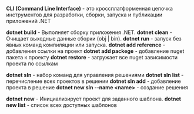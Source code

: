 **CLI (Command Line Interface)** - это кроссплатформенная цепочка инструментов для разработки, сборки, запуска и публикации приложений .NET

**dotnet build** - Выполняет сборку приложения .NET.
**dotnet clean** - Очищает выходные данные сборки (obj | bin).
**dotnet run** - запуск без явных команд компиляции или запуска.
**dotnet add reference** - добавления ссылки на проект 
**dotnet add packege** - добавление nuget пакета к проекту
**dotnet restore** - загружает все nuget зависимости проекта по ссылкам

**dotnet sln** - набор команд для управления решениями
**dotnet sln list** - перечисление всех проектов в решении
**dotnet sln add** - добавление проекта в решение
**dotnet new sln --name \<name>** - создание решения

**dotnet new** - Инициализирует проект для заданного шаблона.
**dotnet new list** - список всех доступных шаблонов